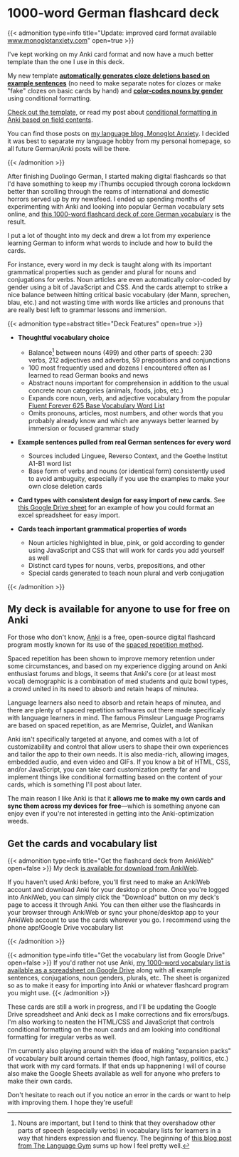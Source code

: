 # 1000-word German flashcard deck




{{< admonition type=info title="Update: improved card format available www.monoglotanxiety.com" open=true >}}

I've kept working on my Anki card format and now have a much better template than the one I use in this deck. 

My new template <u>**automatically generates cloze deletions based on example sentences**</u> (no need to make separate notes for clozes or make "fake" clozes on basic cards by hand) and <u>**color-codes nouns by gender**</u> using conditional formatting. 

[Check out the template](https://www.monoglotanxiety.com/blog/anki-format-for-german-that-automatically-generates-cloze-deletions-and-color-codes-nouns/), or read my post about [conditional formatting in Anki based on field contents](https://www.monoglotanxiety.com/blog/conditional-formatting-based-on-field-content-for-anki-flashcards/).

You can find those posts on [my language blog, Monoglot Anxiety](www.monoglotanxiety.com). I decided it was best to separate my language hobby from my personal homepage, so all future German/Anki posts will be there.

{{< /admonition >}}

After finishing Duolingo German, I started making digital flashcards so that I'd have something to keep my iThumbs occupied through corona lockdown better than scrolling through the reams of international and domestic horrors served up by my newsfeed. I ended up spending months of experimenting with Anki and looking into popular German vocabulary sets online, and [this 1000-word flashcard deck of core German vocabulary](https://ankiweb.net/shared/info/1877324510)  is the result. 

<!--more-->

I put a lot of thought into my deck and drew a lot from my experience learning German to inform what words to include and how to build the cards. 

For instance, every word in my deck is taught along with its important grammatical properties such as gender and plural for nouns and conjugations for verbs.  Noun articles are even automatically color-coded by gender using a bit of JavaScript and CSS. And the cards attempt to strike a nice balance between hitting critical basic vocabulary (der Mann, sprechen, blau, etc.) and not wasting time with words like articles and pronouns that are really best left to grammar lessons and immersion. 

{{< admonition type=abstract title="Deck Features" open=true >}}

* **Thoughtful vocabulary choice**
  * Balance[^*] between nouns (499) and other parts of speech: 230 verbs, 212 adjectives and adverbs, 59 prepositions and conjunctions
  * 100 most frequently used and dozens I encountered often as I learned to read German books and news
  * Abstract nouns important for comprehension in addition to the usual concrete noun categories (animals, foods, jobs, etc.)
  * Expands core noun, verb, and adjective vocabulary from the popular  [Fluent Forever 625 Base Vocabulary Word List](https://blog.fluent-forever.com/base-vocabulary-list/)
  * Omits pronouns, articles, most numbers, and other words that you probably already know and which are anyways better learned by immersion or focused grammar study
* **Example sentences pulled from real German sentences for every word**
  * Sources included Linguee, Reverso Context, and the Goethe Institut A1-B1 word list
  * Base form of verbs and nouns (or identical form) consistently used to avoid ambuguity, especially if you use the examples to make your own close deletion cards
* **Card types with consistent design for easy import of new cards.** See [this Google Drive sheet](https://docs.google.com/spreadsheets/d/1wHShysTNtzyenqjx1OMXvQtLhajInV1cCemzkuORh04/edit?usp=sharing) for an example of how you could format an excel spreadsheet for easy import. 

* **Cards teach important grammatical properties of words**
  * Noun articles highlighted in blue, pink, or gold according to gender using JavaScript and CSS that will work for cards you add yourself as well
  * Distinct card types for nouns, verbs, prepositions, and other
  * Special cards generated to teach noun plural and verb conjugation





[^*]: Nouns are important, but I tend to think that they overshadow other parts of speech (especially verbs) in vocabulary lists for learners in a way that hinders expression and fluency. The beginning of [this blog post from The Language Gym](https://gianfrancoconti.com/2015/06/02/does-too-much-noun-orientated-foreign-language-teaching-hinder-our-students-learning/) sums up how I feel pretty well. 

{{< /admonition >}}

## My deck is available for anyone to use for free on Anki

For those who don't know, [Anki](https://apps.ankiweb.net/) is a free, open-source digital flashcard program mostly known for its use of the [spaced repetition method](https://en.wikipedia.org/wiki/Spaced_repetition). 

Spaced repetition has been shown to improve memory retention under some circumstances, and based on my experience digging around on Anki enthusiast forums and blogs, it seems that Anki's core (or at least most vocal) demographic is a combination of med students and quiz bowl types, a crowd united in its need to absorb and retain heaps of minutea.

Language learners also need to absorb and retain heaps of minutea, and there are plenty of spaced repetition softwares out there made specificaly with language learners in mind. The famous Pimsleur Language Programs are based on spaced repetition, as are Memrise, Quizlet, and Wanikan

Anki isn't specifically targeted at anyone, and comes with a lot of customizability and control that allow users to shape their own experiences and tailor the app to their own needs. It is also media-rich, allowing images, embedded audio, and even video and GIFs. If you know a bit of HTML, CSS, and/or JavaScript, you can take card customization pretty far and implement things like conditional formatting based on the content of your cards, which is something I'll post about later.

The main reason I like Anki is that it **allows me to make my own cards and sync them across my devices for free**—which is something anyone can enjoy even if you're not interested in getting into the Anki-optimization weeds.

## Get the cards and vocabulary list

{{< admonition type=info title="Get the flashcard deck from AnkiWeb" open=false >}}
My deck [is available for download from AnkiWeb](https://ankiweb.net/shared/info/1877324510).

If you haven't used Anki before, you'll first need to make an AnkiWeb account and download Anki for your desktop or phone. Once you're logged into AnkiWeb, you can simply click the "Download" button on my deck's page to access it through Anki. You can then either use the flashcards in your browser through AnkiWeb or sync your phone/desktop app to your AnkiWeb account to use the cards wherever you go. I recommend using the phone app!Google Drive vocabulary list

{{< /admonition >}}

{{< admonition type=info title="Get the vocabulary list from Google Drive" open=false >}}
If you'd rather not use Anki, [my 1000-word vocabulary list is available as a spreadsheet on Google Drive](https://docs.google.com/spreadsheets/d/1wHShysTNtzyenqjx1OMXvQtLhajInV1cCemzkuORh04/edit?usp=sharing) along with all example sentences, conjugations, noun genders, plurals, etc. The sheet is organized so as to make it easy for importing into Anki or whatever flashcard program you might use.
{{< /admonition >}}

These cards are still a work in progress, and I'll be updating the Google Drive spreadsheet and Anki deck as I make corrections and fix errors/bugs. I'm also working to neaten the HTML/CSS and JavaScript that controls conditional formatting on the noun cards and am looking into conditional formatting for irregular verbs as well. 

I'm currently also playing around with the idea of making "expansion packs" of vocabulary built around certain themes (food, high fantasy, politics, etc.) that work with my card formats. If that ends up happnening I will of course also make the Google Sheets available as well for anyone who prefers to make their own cards. 

Don't hesitate to reach out if you notice an error in the cards or want to help with improving them. I hope they're useful! 


